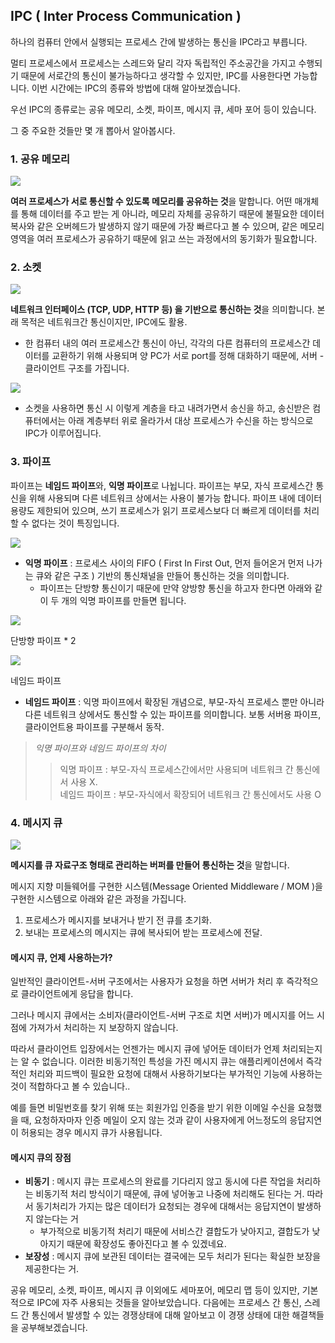 ## IPC ( Inter Process Communication )

하나의 컴퓨터 안에서 실행되는 프로세스 간에 발생하는 통신을 IPC라고 부릅니다.

멀티 프로세스에서 프로세스는 스레드와 달리 각자 독립적인 주소공간을 가지고 수행되기 때문에 서로간의 통신이 불가능하다고 생각할 수 있지만, IPC를 사용한다면 가능합니다. 이번 시간에는 IPC의 종류와 방법에 대해 알아보겠습니다.

  

우선 IPC의 종류로는 공유 메모리, 소켓, 파이프, 메시지 큐, 세마 포어 등이 있습니다.

  

그 중 주요한 것들만 몇 개 뽑아서 알아봅시다.

  

### 1. 공유 메모리

![](https://blog.kakaocdn.net/dn/b1S5DF/btsHybljiKf/FgKahSwSMBuCvgYMrK68Q1/img.png)

**여러 프로세스가 서로 통신할 수 있도록 메모리를 공유하는 것**을 말합니다. 어떤 매개체를 통해 데이터를 주고 받는 게 아니라, 메모리 자체를 공유하기 때문에 불필요한 데이터 복사와 같은 오버헤드가 발생하지 않기 때문에 가장 빠르다고 볼 수 있으며, 같은 메모리 영역을 여러 프로세스가 공유하기 때문에 읽고 쓰는 과정에서의 동기화가 필요합니다.

  

  

### 2. 소켓

![](https://blog.kakaocdn.net/dn/cOHQQY/btsHyXmkovc/bnj0MQq2dculgkYJUXX6U1/img.png)

**네트워크 인터페이스 (TCP, UDP, HTTP 등) 을 기반으로 통신하는 것**을 의미합니다. 본래 목적은 네트워크간 통신이지만, IPC에도 활용.

- 한 컴퓨터 내의 여러 프로세스간 통신이 아닌, 각각의 다른 컴퓨터의 프로세스간 데이터를 교환하기 위해 사용되며 양 PC가 서로 port를 정해 대화하기 때문에, 서버 - 클라이언트 구조를 가집니다. 

![](https://blog.kakaocdn.net/dn/oOo9O/btsHynFQRMg/qgmYLolfWW3DyJjKZXFrXk/img.png)

- 소켓을 사용하면 통신 시 이렇게 계층을 타고 내려가면서 송신을 하고, 송신받은 컴퓨터에서는 아래 계층부터 위로 올라가서 대상 프로세스가 수신을 하는 방식으로 IPC가 이루어집니다.

  

### 3. 파이프

파이프는 **네임드 파이프**와, **익명 파이프**로 나뉩니다. 파이프는 부모, 자식 프로세스간 통신을 위해 사용되며 다른 네트워크 상에서는 사용이 불가능 합니다. 파이프 내에 데이터 용량도 제한되어 있으며, 쓰기 프로세스가 읽기 프로세스보다 더 빠르게 데이터를 처리할 수 없다는 것이 특징입니다.

![](https://blog.kakaocdn.net/dn/byjkl1/btsHy6DkCuV/m5NeTVCrtOwMJEu9SVy2R0/img.png)

- **익명 파이프** : 프로세스 사이의 FIFO ( First In First Out, 먼저 들어온거 먼저 나가는 큐와 같은 구조 ) 기반의 통신채널을 만들어 통신하는 것을 의미합니다.
    - 파이프는 단방향 통신이기 때문에 만약 양방향 통신을 하고자 한다면 아래와 같이 두 개의 익명 파이프를 만들면 됩니다.

![](https://blog.kakaocdn.net/dn/GbY1x/btsHx1iKsNv/QL8rvWfjZjE3hjc5qF2hd0/img.jpg)

단방향 파이프 * 2

  

  

![](https://blog.kakaocdn.net/dn/blGROt/btsHxR1IabF/VVxKWDQvg0SWxhIc3xzfek/img.png)

네임드 파이프

- **네임드 파이프** : 익명 파이프에서 확장된 개념으로, 부모-자식 프로세스 뿐만 아니라 다른 네트워크 상에서도 통신할 수 있는 파이프를 의미합니다. 보통 서버용 파이프, 클라이언트용 파이프를 구분해서 동작.

  

> _익명 파이프와 네임드 파이프의 차이_  
> > 익명 파이프 : 부모-자식 프로세스간에서만 사용되며 네트워크 간 통신에서 사용 X.  
> > 네임드 파이프 : 부모-자식에서 확장되어 네트워크 간 통신에서도 사용 O

  

  

### 4. 메시지 큐

![](https://blog.kakaocdn.net/dn/cDJ1We/btsHyafDLc2/bK4KKllsOw0IYRMSck6VPK/img.png)

**메시지를 큐 자료구조 형태로 관리하는 버퍼를 만들어 통신하는 것**을 말합니다.

메시지 지향 미들웨어를 구현한 시스템(Message Oriented Middleware / MOM )을 구현한 시스템으로 아래와 같은 과정을 가집니다.

  

1. 프로세스가 메시지를 보내거나 받기 전 큐를 초기화.
2. 보내는 프로세스의 메시지는 큐에 복사되어 받는 프로세스에 전달.

  

#### 메시지 큐, 언제 사용하는가?

일반적인 클라이언트-서버 구조에서는 사용자가 요청을 하면 서버가 처리 후 즉각적으로 클라이언트에게 응답을 합니다.

그러나 메시지 큐에서는 소비자(클라이언트-서버 구조로 치면 서버)가 메시지를 어느 시점에 가져가서 처리하는 지 보장하지 않습니다.

  

따라서 클라이언트 입장에서는 언젠가는 메시지 큐에 넣어둔 데이터가 언제 처리되는지는 알 수 없습니다. 이러한 비동기적인 특성을 가진 메시지 큐는 애플리케이션에서 즉각적인 처리와 피드백이 필요한 요청에 대해서 사용하기보다는 부가적인 기능에 사용하는 것이 적합하다고 볼 수 있습니다.. 

  

예를 들면 비밀번호를 찾기 위해 또는 회원가입 인증을 받기 위한 이메일 수신을 요청했을 때, 요청하자마자 인증 메일이 오지 않는 것과 같이 사용자에게 어느정도의 응답지연이 허용되는 경우 메시지 큐가 사용됩니다.

  

#### 메시지 큐의 장점

- **비동기** : 메시지 큐는 프로세스의 완료를 기다리지 않고 동시에 다른 작업을 처리하는 비동기적 처리 방식이기 때문에, 큐에 넣어놓고 나중에 처리해도 된다는 거. 따라서 동기처리가 가지는 많은 데이터가 요청되는 경우에 대해서는 응답지연이 발생하지 않는다는 거
    - 부가적으로 비동기적 처리기 때문에 서비스간 결합도가 낮아지고, 결합도가 낮아지기 때문에 확장성도 좋아진다고 볼 수 있겠네요.
- **보장성** : 메시지 큐에 보관된 데이터는 결국에는 모두 처리가 된다는 확실한 보장을 제공한다는 거.

  

공유 메모리, 소켓, 파이프, 메시지 큐 이외에도 세마포어, 메모리 맵 등이 있지만, 기본적으로 IPC에 자주 사용되는 것들을 알아보았습니다. 다음에는 프로세스 간 통신, 스레드 간 통신에서 발생할 수 있는 경쟁상태에 대해 알아보고 이 경쟁 상태에 대한 해결책들을 공부해보겠습니다.